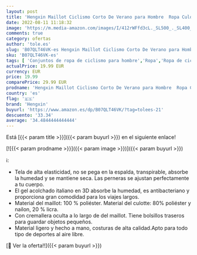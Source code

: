 ```yaml
---
layout: post
title: 'Hengxin Maillot Ciclismo Corto De Verano para Hombre  Ropa Culote Conjunto Traje Culotte Deportivo con 9D Almohadilla De Gel para Bicicleta MTB Ciclista Bici  Rojo  S '
date: 2022-08-11 11:18:32
image: 'https://m.media-amazon.com/images/I/412rWFfd3cL._SL500_._SL400_.jpg'
comments: true
category: ofertas
author: 'tole.es'
slug: 'B07QLT46VK-es Hengxin Maillot Ciclismo Corto De Verano para Hombre Ropa...'
sku: 'B07QLT46VK-es'
tags: [ 'Conjuntos de ropa de ciclismo para hombre','Ropa','Ropa de ciclismo','Ropa de ciclismo para hombre','Ropa específica deportiva','bicicleta','hengxin','🇪🇸', ]
actualPrice: 19.99 EUR
currency: EUR
price: 19.99
comparePrice: 29.99 EUR
prodname: 'Hengxin Maillot Ciclismo Corto De Verano para Hombre  Ropa Culote Conjunto Traje Culotte Deportivo con 9D Almohadilla De Gel para Bicicleta MTB Ciclista Bici  Rojo  S '
country: 'es'
flag: '🇪🇸'
brand: 'Hengxin'
buyurl: 'https://www.amazon.es/dp/B07QLT46VK/?tag=tolees-21'
descuento: '33.34'
average: '34.4844444444444'
---
```


Está [{{< param title >}}]({{< param buyurl >}}) en el siguiente enlace!

[![{{< param prodname >}}]({{< param image >}})]({{< param buyurl >}})

ℹ️:

- Tela de alta elasticidad, no se pega en la espalda, transpirable, absorbe la humedad y se mantiene seca. Las perneras se ajustan perfectamente a tu cuerpo.
- El gel acolchado italiano en 3D absorbe la humedad, es antibacteriano y proporciona gran comodidad para los viajes largos.
- Material del maillot: 100 % poliéster. Material del culotte: 80% poliéster y nailon, 20 % licra.
- Con cremallera oculta a lo largo de del maillot. Tiene bolsillos traseros para guardar objetos pequeños.
- Material ligero y hecho a mano, costuras de alta calidad.Apto para todo tipo de deportes al aire libre.

[🛒 Ver la oferta!!]({{< param buyurl >}})
